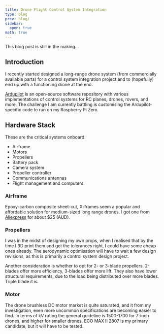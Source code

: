 ```yaml
---
title: Drone Flight Control System Integration
type: blog
prev: blog/
sidebar:
  open: true
math: true
---
```


This blog post is still in the making...

## Introduction
I recently started designed a long-range drone system (from commercially available parts) for a control system integration project and to (hopefully) end up with a functioning drone at the end.

[Ardupilot](https://ardupilot.org) is an open-source software repository with various implementations of control systems for RC planes, drones, rovers, and more. The challenge I am currently battling is customising the Ardupilot-specific code to run on my Raspberry Pi Zero. 

## Hardware Stack

These are the critical systems onboard:
  - Airframe
  - Motors
  - Propellers
  - Battery pack
  - Camera system
  - Propeller controller
  - Communications antennas
  - Flight management and computers

### Airframe

Epoxy-carbon composite sheet-cut, X-frames seem a popular and affordable solution for medium-sized long range drones. I got one from [Aliexpress](https://www.aliexpress.com/item/1005006326462952.html?spm=a2g0o.order_list.order_list_main.11.7a291802BNZ3QX) for about $25 (AUD).

### Propellers

I was in the midst of designing my own props, when I realised that by the time I 3D print them and get the tolerances right, I could have some cheap ones already. The aerodynamic optimisation will have to wait a few design revisions, as this is primarily a control system design project.

Another consideration is whether to opt for 2- or 3-blade propellers. 2-blades offer more efficiency, 3-blades offer more lift. They also have lower structural requirements, due to the load being distributed over more blades. Triple blade it is.

### Motor

The drone brushless DC motor market is quite saturated, and it from my investigation, even more uncommon specifications are becoming easier to find. In terms of kV rating the general guideline is 1500-1700 for 7-inch drones, and higher for smaller drones. ECO MAX II 2807 is my primary candidate, but it will have to be tested.

